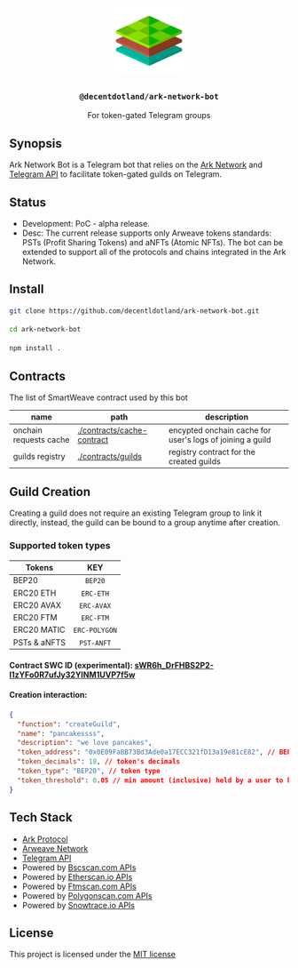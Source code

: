 <p align="center">
  <a href="https://decent.land">
    <img src="./img/logo25.png" height="124">
  </a>
  <h3 align="center"><code>@decentdotland/ark-network-bot</code></h3>
  <p align="center">For token-gated Telegram groups</p>
</p>

## Synopsis
Ark Network Bot is a Telegram bot that relies on the [Ark Network](https://github.com/decentldotland/ark-network) and [Telegram API](https://core.telegram.org/) to facilitate token-gated guilds on Telegram.

## Status
- Development: PoC - alpha release.
- Desc: The current release supports only Arweave tokens standards: PSTs (Profit Sharing Tokens) and aNFTs (Atomic NFTs). The bot can be extended to support
all of the protocols and chains integrated in the Ark Network.

## Install
```sh
git clone https://github.com/decentldotland/ark-network-bot.git

cd ark-network-bot

npm install .
```

## Contracts 
The list of SmartWeave contract used by this bot

| name  | path | description |
| ------------- |-------------| ------------- |
| onchain requests cache      | [./contracts/cache-contract](./contracts/cache-contract) | encypted onchain cache for user's logs of joining a guild |
| guilds registry      | [./contracts/guilds](./contracts/guilds)    | registry contract for the created guilds |


## Guild Creation
Creating a guild does not require an existing Telegram group to link it directly, instead, the guild can be bound to a group anytime after creation.

### Supported token types

| Tokens  | KEY |
| ------------- |:-------------:|
| BEP20 | `BEP20` |
| ERC20 ETH  | `ERC-ETH`     |
| ERC20 AVAX | `ERC-AVAX` |
| ERC20 FTM | `ERC-FTM` |
| ERC20 MATIC | `ERC-POLYGON` |
| PSTs & aNFTS | `PST-ANFT`     |

#### Contract SWC ID (experimental): [sWR6h_DrFHBS2P2-l1zYFo0R7ufJy32YINM1UVP7f5w](https://viewblock.io/arweave/address/sWR6h_DrFHBS2P2-l1zYFo0R7ufJy32YINM1UVP7f5w?tab=state)
#### Creation interaction:

```json
{
  "function": "createGuild",
  "name": "pancakessss",
  "description": "we love pancakes",
  "token_address": "0x0E09FaBB73Bd3Ade0a17ECC321fD13a19e81cE82", // BEP20 $CAKE contract address
  "token_decimals": 18, // token's decimals
  "token_type": "BEP20", // token type
  "token_threshold": 0.05 // min amount (inclusive) held by a user to be able to join the guild
}

```

## Tech Stack
- [Ark Protocol](https://github.com/decentldotland/ark-network)
- [Arweave Network](https://arweave.org)
- [Telegram API](https://core.telegram.org/)
- Powered by [Bscscan.com APIs](https://docs.bscscan.com/)
- Powered by [Etherscan.io APIs](https://docs.etherscan.io/)
- Powered by [Ftmscan.com APIs](https://docs.ftmscan.com/)
- Powered by [Polygonscan.com APIs](https://docs.polygonscan.com/)
- Powered by [Snowtrace.io APIs](https://docs.snowtrace.io/)


## License
This project is licensed under the [MIT license](./LICENSE)
